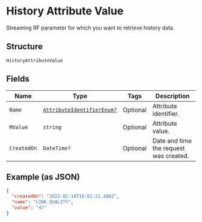 
# History Attribute Value

Streaming RF parameter for which you want to retrieve history data.

## Structure

`HistoryAttributeValue`

## Fields

| Name | Type | Tags | Description |
|  --- | --- | --- | --- |
| `Name` | [`AttributeIdentifierEnum?`](../../doc/models/attribute-identifier-enum.md) | Optional | Attribute identifier. |
| `MValue` | `string` | Optional | Attribute value. |
| `CreatedOn` | `DateTime?` | Optional | Date and time the request was created. |

## Example (as JSON)

```json
{
  "createdOn": "2022-02-10T16:02:21.406Z",
  "name": "LINK_QUALITY",
  "value": "47"
}
```

